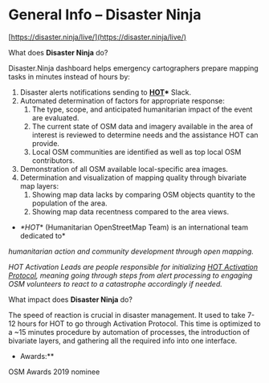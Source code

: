# General Info – Disaster Ninja

[https://disaster.ninja/live/](https://disaster.ninja/live/)

What does **Disaster Ninja** do?

Disaster.Ninja dashboard helps emergency cartographers prepare mapping tasks in minutes instead of hours by:

1. Disaster alerts notifications sending to [**HOT**](https://www.hotosm.org/)**\*** Slack.
2. Automated determination of factors for appropriate response:
   1. The type, scope, and anticipated humanitarian impact of the event are evaluated.
   2. The current state of OSM data and imagery available in the area of interest is reviewed to determine needs and the assistance HOT can provide.
   3. Local OSM communities are identified as well as top local OSM contributors.
3. Demonstration of all OSM available local-specific area images.
4. Determination and visualization of mapping quality through bivariate map layers:
   1. Showing map data lacks by comparing OSM objects quantity to the population of the area.
   2. Showing map data recentness compared to the area views.
* *\*HOT** (Humanitarian OpenStreetMap Team) is an international team dedicated to*

*humanitarian action and community development through open mapping.*

*HOT Activation Leads are people responsible for initializing [HOT Activation Protocol](https://www.hotosm.org/downloads/HOTActivationProtocol.pdf), meaning going through steps from alert processing to engaging OSM volunteers to react to a catastrophe accordingly if needed.*

What impact does **Disaster Ninja** do?

The speed of reaction is crucial in disaster management. It used to take 7-12 hours for HOT to go through Activation Protocol. This time is optimized to a \~15 minutes procedure by automation of processes, the introduction of bivariate layers, and gathering all the required info into one interface.
* Awards:**

OSM Awards 2019 nominee

